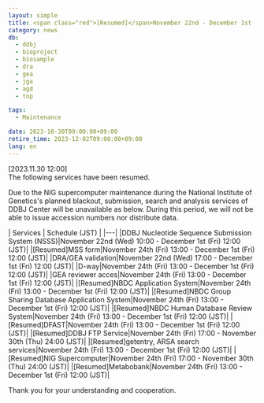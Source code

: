 ```yaml
---
layout: simple
title: <span class="red">[Resumed]</span>November 22nd - December 1st  suspension of DDBJ services due to NIG supercomputer maintenance
category: news
db:
  - ddbj
  - bioproject
  - biosample
  - dra
  - gea
  - jga
  - agd
  - top

tags:
  - Maintenance

date: 2023-10-30T09:00:00+09:00
retire_time: 2023-12-02T09:00:00+09:00
lang: en
---
```


<span class="red">[2023.11.30 12:00]</span>    
The following services have been resumed.    

Due to the NIG supercomputer maintenance during the National Institute of Genetics's planned blackout, submission, search and analysis services of DDBJ Center will be unavailable as below.
During this period, we will not be able to issue accession numbers nor distribute data.

| Services | Schedule (JST) | 
|---|
|DDBJ Nucleotide Sequence Submission System (NSSS)|November 22nd (Wed) 10:00 - December 1st (Fri) 12:00 (JST)|
|<span class="red">[Resumed]</span>MSS form|November 24th (Fri) 13:00 - December 1st (Fri) 12:00 (JST)|
|DRA/GEA validation|November 22nd (Wed) 17:00 - December 1st (Fri) 12:00 (JST)|
|D-way|November 24th (Fri) 13:00 - December 1st (Fri) 12:00 (JST)|
|GEA reviewer acces|November 24th (Fri) 13:00 - December 1st (Fri) 12:00 (JST)|
|<span class="red">[Resumed]</span>NBDC Application System|November 24th (Fri) 13:00 - December 1st (Fri) 12:00 (JST)|
|<span class="red">[Resumed]</span>NBDC Group Sharing Database Application System|November 24th (Fri) 13:00 - December 1st (Fri) 12:00 (JST)|
|<span class="red">[Resumed]</span>NBDC Human Database Review System|November 24th (Fri) 13:00 - December 1st (Fri) 12:00 (JST)|
|<span class="red">[Resumed]</span>DFAST|November 24th (Fri) 13:00 - December 1st (Fri) 12:00 (JST)|
|<span class="red">[Resumed]</span>DDBJ FTP Service|November 24th (Fri) 17:00 - November 30th (Thu) 24:00 (JST)|
|<span class="red">[Resumed]</span>getentry, ARSA search services|November 24th (Fri) 13:00 - December 1st (Fri) 12:00 (JST)|
|<span class="red">[Resumed]</span>NIG Supercomputer|November 24th (Fri) 17:00 - November 30th (Thu) 24:00 (JST)|
|<span class="red">[Resumed]</span>Metabobank|November 24th (Fri) 13:00 - December 1st (Fri) 12:00 (JST)|

Thank you for your understanding and cooperation.
